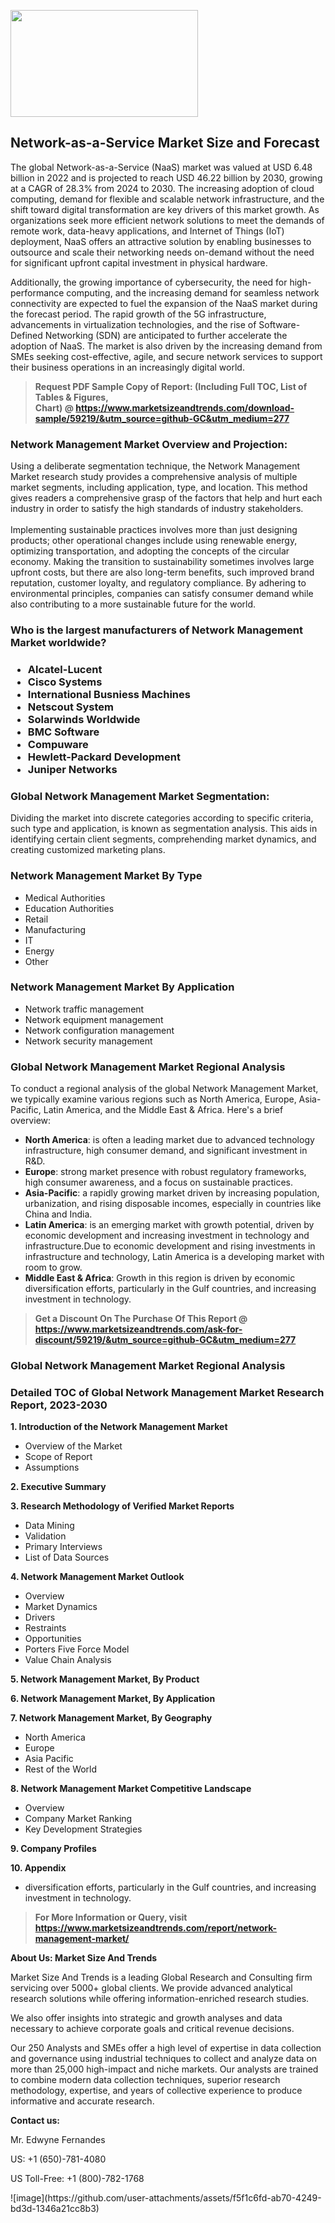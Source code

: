 <p><img class="alignnone size-medium wp-image-20088" src="https://ffe5etoiles.com/wp-content/uploads/2024/12/MST1-300x171.png" alt="" width="300" height="171" /></p><h2>Network-as-a-Service Market Size and Forecast</h2><p>The global Network-as-a-Service (NaaS) market was valued at USD 6.48 billion in 2022 and is projected to reach USD 46.22 billion by 2030, growing at a CAGR of 28.3% from 2024 to 2030. The increasing adoption of cloud computing, demand for flexible and scalable network infrastructure, and the shift toward digital transformation are key drivers of this market growth. As organizations seek more efficient network solutions to meet the demands of remote work, data-heavy applications, and Internet of Things (IoT) deployment, NaaS offers an attractive solution by enabling businesses to outsource and scale their networking needs on-demand without the need for significant upfront capital investment in physical hardware.</p><p>Additionally, the growing importance of cybersecurity, the need for high-performance computing, and the increasing demand for seamless network connectivity are expected to fuel the expansion of the NaaS market during the forecast period. The rapid growth of the 5G infrastructure, advancements in virtualization technologies, and the rise of Software-Defined Networking (SDN) are anticipated to further accelerate the adoption of NaaS. The market is also driven by the increasing demand from SMEs seeking cost-effective, agile, and secure network services to support their business operations in an increasingly digital world.</p></p><blockquote id="" class=""><strong>Request PDF Sample Copy of Report: (Including Full TOC, List of Tables &amp; Figures, Chart)&nbsp;@&nbsp;<strong><a href="https://www.marketsizeandtrends.com/download-sample/59219/&utm_source=github-GC&utm_medium=277" target="_blank">https://www.marketsizeandtrends.com/download-sample/59219/&utm_source=github-GC&utm_medium=277</a></strong></strong></blockquote><h3 id="" class="">Network Management Market&nbsp;Overview and Projection:</h3><p id="" class="">Using a deliberate segmentation technique, the Network Management Market research study provides a comprehensive analysis of multiple market segments, including application, type, and location. This method gives readers a comprehensive grasp of the factors that help and hurt each industry in order to satisfy the high standards of industry stakeholders. <br /> <br />Implementing sustainable practices involves more than just designing products; other operational changes include using renewable energy, optimizing transportation, and adopting the concepts of the circular economy. Making the transition to sustainability sometimes involves large upfront costs, but there are also long-term benefits, such improved brand reputation, customer loyalty, and regulatory compliance. By adhering to environmental principles, companies can satisfy consumer demand while also contributing to a more sustainable future for the world.</p><h3 id="" class="">Who is the largest manufacturers of&nbsp;Network Management Market worldwide?</h3><h3 class=""><p><ul><li>Alcatel-Lucent </li><li> Cisco Systems </li><li> International Busniess Machines </li><li> Netscout System </li><li> Solarwinds Worldwide </li><li> BMC Software </li><li> Compuware </li><li> Hewlett-Packard Development </li><li> Juniper Networks</li></ul></p></h3><h3 id="" class="">Global&nbsp;Network Management Market Segmentation:</h3><p id="" class="">Dividing the market into discrete categories according to specific criteria, such type and application, is known as segmentation analysis. This aids in identifying certain client segments, comprehending market dynamics, and creating customized marketing plans.</p><h3 id="" class="">Network Management Market&nbsp;By Type</h3><p><p><ul><li>Medical Authorities </li><li> Education Authorities </li><li> Retail </li><li> Manufacturing </li><li> IT </li><li> Energy </li><li> Other</p></li></ul></p></p><h3 id="" class="">Network Management Market&nbsp;By Application</h3><p class=""><p><ul><li>Network traffic management </li><li> Network equipment management </li><li> Network configuration management </li><li> Network security management</li></ul></p></p><h3 id="" class="">Global Network Management Market Regional Analysis</h3><p id="" class="">To conduct a regional analysis of the global Network Management Market, we typically examine various regions such as North America, Europe, Asia-Pacific, Latin America, and the Middle East &amp; Africa. Here's a brief overview:</p><ul><li><strong>North America</strong>: is often a leading market due to advanced technology infrastructure, high consumer demand, and significant investment in R&amp;D.</li><li><strong>Europe</strong>: strong market presence with robust regulatory frameworks, high consumer awareness, and a focus on sustainable practices.</li><li><strong>Asia-Pacific</strong>: a rapidly growing market driven by increasing population, urbanization, and rising disposable incomes, especially in countries like China and India.</li><li><strong>Latin America</strong>: is an emerging market with growth potential, driven by economic development and increasing investment in technology and infrastructure.Due to economic development and rising investments in infrastructure and technology, Latin America is a developing market with room to grow.</li><li><strong>Middle East &amp; Africa</strong>: Growth in this region is driven by economic diversification efforts, particularly in the Gulf countries, and increasing investment in technology.</li></ul><blockquote id="" class=""><strong>Get a Discount On The Purchase Of This Report @ <strong><a href="https://www.marketsizeandtrends.com/ask-for-discount/59219/&utm_source=github-GC&utm_medium=277" target="_blank">https://www.marketsizeandtrends.com/ask-for-discount/59219/&utm_source=github-GC&utm_medium=277</a></strong></strong></blockquote><h3 id="" class="">Global Network Management Market Regional Analysis</h3><h3 id="" class="">Detailed TOC of Global Network Management Market Research Report, 2023-2030</h3><p id="" class=""><strong>1. Introduction of the Network Management Market</strong></p><ul><li>Overview of the Market</li><li>Scope of Report</li><li>Assumptions</li></ul><p id="" class=""><strong>2. Executive Summary</strong></p><p id="" class=""><strong>3. Research Methodology of Verified Market Reports</strong></p><ul><li>Data Mining</li><li>Validation</li><li>Primary Interviews</li><li>List of Data Sources</li></ul><p id="" class=""><strong>4. Network Management Market Outlook</strong></p><ul><li>Overview</li><li>Market Dynamics</li><li>Drivers</li><li>Restraints</li><li>Opportunities</li><li>Porters Five Force Model</li><li>Value Chain Analysis</li></ul><p id="" class=""><strong>5. Network Management Market, By Product</strong></p><p id="" class=""><strong>6. Network Management Market, By Application</strong></p><p id="" class=""><strong>7. Network Management Market, By Geography</strong></p><ul><li>North America</li><li>Europe</li><li>Asia Pacific</li><li>Rest of the World</li></ul><p id="" class=""><strong>8. Network Management Market Competitive Landscape</strong></p><ul><li>Overview</li><li>Company Market Ranking</li><li>Key Development Strategies</li></ul><p id="" class=""><strong>9. Company Profiles</strong></p><p id="" class=""><strong>10. Appendix</strong></p><ul><li>diversification efforts, particularly in the Gulf countries, and increasing investment in technology.</li></ul><blockquote id="" class=""><strong>For More Information or Query, visit <strong><strong><a href="https://www.marketsizeandtrends.com/report/network-management-market/" target="_blank">https://www.marketsizeandtrends.com/report/network-management-market/</a></strong></strong></strong></blockquote><p id="" class=""><strong>About Us: Market Size And Trends</strong></p><p id="" class="">Market Size And Trends is a leading Global Research and Consulting firm servicing over 5000+ global clients. We provide advanced analytical research solutions while offering information-enriched research studies.</p><p id="" class="">We also offer insights into strategic and growth analyses and data necessary to achieve corporate goals and critical revenue decisions.</p><p id="" class="">Our 250 Analysts and SMEs offer a high level of expertise in data collection and governance using industrial techniques to collect and analyze data on more than 25,000 high-impact and niche markets. Our analysts are trained to combine modern data collection techniques, superior research methodology, expertise, and years of collective experience to produce informative and accurate research.</p><p id="" class=""><strong>Contact us:</strong></p><p id="" class="">Mr. Edwyne Fernandes</p><p id="" class="">US: +1 (650)-781-4080</p><p id="" class="">US Toll-Free: +1 (800)-782-1768</p>
![image](https://github.com/user-attachments/assets/f5f1c6fd-ab70-4249-bd3d-1346a21cc8b3)
